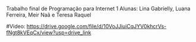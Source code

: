 Trabalho final de Programação para Internet 1
Alunas: Lina Gabrielly, Luana Ferreira, Meir Naã e Teresa Raquel

#Video: https://drive.google.com/file/d/10VoJJiuiCqJYV0khcrVs-fNgt8kVEqCx/view?usp=drive_link
